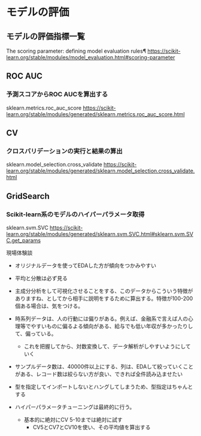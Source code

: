 # モデルの評価

## モデルの評価指標一覧
The scoring parameter: defining model evaluation rules¶
https://scikit-learn.org/stable/modules/model_evaluation.html#scoring-parameter

## ROC AUC

### 予測スコアからROC AUCを算出する
sklearn.metrics.roc_auc_score
https://scikit-learn.org/stable/modules/generated/sklearn.metrics.roc_auc_score.html

## CV

### クロスバリデーションの実行と結果の算出
sklearn.model_selection.cross_validate
https://scikit-learn.org/stable/modules/generated/sklearn.model_selection.cross_validate.html

## GridSearch

### Scikit-learn系のモデルのハイパーパラメータ取得
sklearn.svm.SVC
https://scikit-learn.org/stable/modules/generated/sklearn.svm.SVC.html#sklearn.svm.SVC.get_params


現場体験談

- オリジナルデータを使ってEDAした方が傾向をつかみやすい
- 平均と分散は必ず見る
- 主成分分析をして可視化させることをする、このデータからこういう特徴がありますね、としてから相手に説明をするために算出する。特徴が100-200個ある場合は、気をつける。
- 時系列データは、人の行動には偏りがある。例えば、金融系で言えば人の心理等でやすいものに偏るよる傾向がある、給与でも低い年収が多かったりして、偏っている。
    - これを把握してから、対数変換して、データ解析がしやすいようにしていく
- サンプルデータ数は、40000件以上にする、列は、EDAして絞っていくことがある、レコード数は絞らない方が良い、できれば全件読み込ませたい
- 型を指定してインポートしないとハングしてしまうため、型指定はちゃんとする

- ハイパーパラメータチューニングは最終的に行う。
    - 基本的に絶対にCV 5-10までは絶対に試す
        - CV5とCV7とCV10を使い、その平均値を算出する